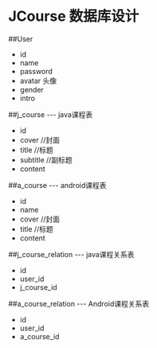 # JCourse 数据库设计

##User

 - id
 - name
 - password
 - avatar 头像
 - gender
 - intro

##j_course --- java课程表

 - id
 - cover //封面
 - title  //标题
 - subtitle  //副标题
 - content

##a_course --- android课程表

 - id
 - name
 - cover //封面
 - title  //标题
 - content

##j_course_relation --- java课程关系表

 - id
 - user_id
 - j_course_id

##a_course_relation --- Android课程关系表

 - id
 - user_id
 - a_course_id